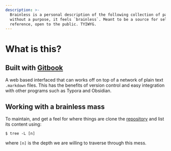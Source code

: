 ```yaml
---
description: >-
  Brainless is a personal description of the following collection of pages;
  without a purpose, it feels `brainless`. Meant to be a source for self
  reference, open to the public. TYIWYG.
---
```


# What is this?

## Built with [Gitbook](https://docs.gitbook.com/)

A web based interfaced that can works off on top of a network of plain text `.markdown`  files. This has the benefits of version control and easy integration with other programs such as Typora and Obsidian.  

## Working with a brainless mass

To maintain, and get a feel for where things are clone the [repository](https://github.com/nkintc/nkintc.github.io) and list its content using:

```text
$ tree -L [n]
```

where `[n]` is the depth we are willing to traverse through this mess. 



